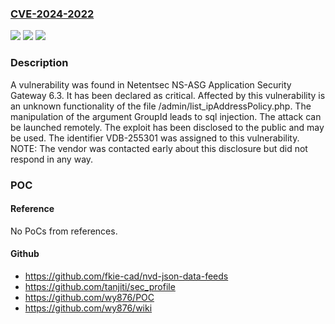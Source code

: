 ### [CVE-2024-2022](https://cve.mitre.org/cgi-bin/cvename.cgi?name=CVE-2024-2022)
![](https://img.shields.io/static/v1?label=Product&message=NS-ASG%20Application%20Security%20Gateway&color=blue)
![](https://img.shields.io/static/v1?label=Version&message=%3D%206.3%20&color=brighgreen)
![](https://img.shields.io/static/v1?label=Vulnerability&message=CWE-89%20SQL%20Injection&color=brighgreen)

### Description

A vulnerability was found in Netentsec NS-ASG Application Security Gateway 6.3. It has been declared as critical. Affected by this vulnerability is an unknown functionality of the file /admin/list_ipAddressPolicy.php. The manipulation of the argument GroupId leads to sql injection. The attack can be launched remotely. The exploit has been disclosed to the public and may be used. The identifier VDB-255301 was assigned to this vulnerability. NOTE: The vendor was contacted early about this disclosure but did not respond in any way.

### POC

#### Reference
No PoCs from references.

#### Github
- https://github.com/fkie-cad/nvd-json-data-feeds
- https://github.com/tanjiti/sec_profile
- https://github.com/wy876/POC
- https://github.com/wy876/wiki

